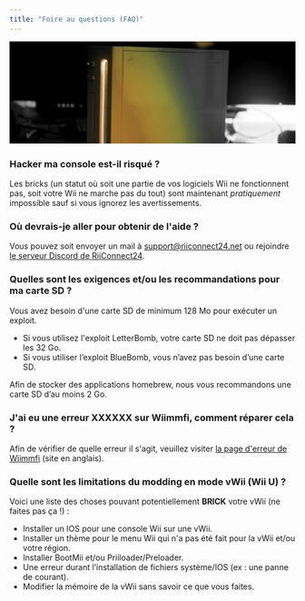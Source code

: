 ```yaml
---
title: "Foire au questions (FAQ)"
---
```


![Logo Wii Jaune de Riiconnect24](/images/Wii_Yellow_Gray.jpg)

### Hacker ma console est-il risqué ?
Les bricks (un statut où soit une partie de vos logiciels Wii ne fonctionnent pas, soit votre Wii ne marche pas du tout) sont maintenant *pratiquement* impossible sauf si vous ignorez les avertissements.

### Où devrais-je aller pour obtenir de l'aide ?
Vous pouvez soit envoyer un mail à support@riiconnect24.net ou rejoindre [le serveur Discord de RiiConnect24](https://discord.gg/b4Y7jfD).

### Quelles sont les exigences et/ou les recommandations pour ma carte SD ?
Vous avez besoin d'une carte SD de minimum 128 Mo pour exécuter un exploit.

- Si vous utilisez l'exploit LetterBomb, votre carte SD ne doit pas dépasser les 32 Go.
- Si vous utiliser l’exploit BlueBomb, vous n’avez pas besoin d’une carte SD.

Afin de stocker des applications homebrew, nous vous recommandons une carte SD d’au moins 2 Go.

### J'ai eu une erreur XXXXXX sur Wiimmfi, comment réparer cela ?
Afin de vérifier de quelle erreur il s'agit, veuillez visiter [la page d'erreur de Wiimmfi](https://wiimmfi.de/error) (site en anglais).

### Quelle sont les limitations du modding en mode vWii (Wii U) ?
Voici une liste des choses pouvant potentiellement **BRICK** votre vWii (ne faites pas ça !) :
* Installer un IOS pour une console Wii sur une vWii.
* Installer un thème pour le menu Wii qui n'a pas été fait pour la vWii et/ou votre région.
* Installer BootMii et/ou Priiloader/Preloader.
* Une erreur durant l’installation de fichiers système/IOS (ex : une panne de courant).
* Modifier la mémoire de la vWii sans savoir ce que vous faites.
